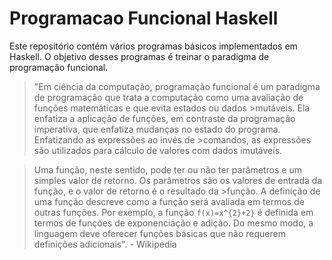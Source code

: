 # Programacao Funcional Haskell

Este repositório contém vários programas básicos implementados em Haskell. O objetivo desses programas é treinar o paradigma de programação funcional.

>"Em ciência da computação, programação funcional é um paradigma de programação que trata a computação como uma avaliação de funções matemáticas e que evita estados ou dados >mutáveis. Ela enfatiza a aplicação de funções, em contraste da programação imperativa, que enfatiza mudanças no estado do programa. Enfatizando as expressões ao invés de >comandos, as expressões são utilizados para cálculo de valores com dados imutáveis.

>Uma função, neste sentido, pode ter ou não ter parâmetros e um simples valor de retorno. Os parâmetros são os valores de entrada da função, e o valor de retorno é o resultado da >função. A definição de uma função descreve como a função será avaliada em termos de outras funções. Por exemplo, a função `f(x)=x^{2}+2}` é definida em termos de funções de exponenciação e adição. Do mesmo modo, a linguagem deve oferecer funções básicas que não requerem definições adicionais". - Wikipedia
